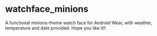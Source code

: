 # watchface_minions
A functional minions-theme watch face for Android Wear, with weather, temperature and date provided. 
Hope you like it!!

